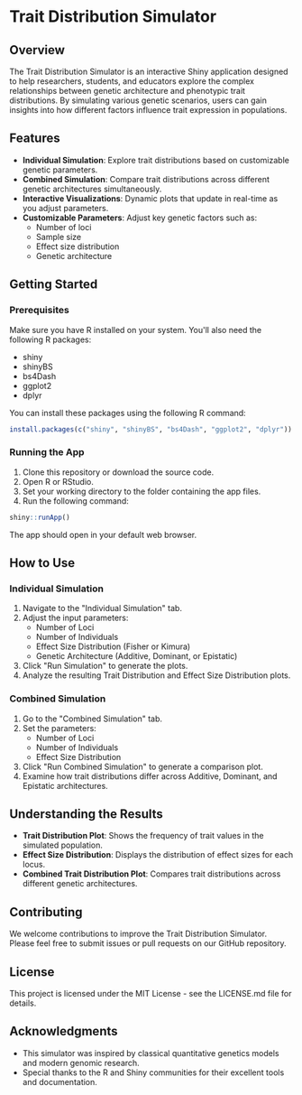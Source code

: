 # Trait Distribution Simulator

## Overview

The Trait Distribution Simulator is an interactive Shiny application designed to help researchers, students, and educators explore the complex relationships between genetic architecture and phenotypic trait distributions. By simulating various genetic scenarios, users can gain insights into how different factors influence trait expression in populations.

## Features

- **Individual Simulation**: Explore trait distributions based on customizable genetic parameters.
- **Combined Simulation**: Compare trait distributions across different genetic architectures simultaneously.
- **Interactive Visualizations**: Dynamic plots that update in real-time as you adjust parameters.
- **Customizable Parameters**: Adjust key genetic factors such as:
  - Number of loci
  - Sample size
  - Effect size distribution
  - Genetic architecture

## Getting Started

### Prerequisites

Make sure you have R installed on your system. You'll also need the following R packages:

- shiny
- shinyBS
- bs4Dash
- ggplot2
- dplyr

You can install these packages using the following R command:

```R
install.packages(c("shiny", "shinyBS", "bs4Dash", "ggplot2", "dplyr"))
```

### Running the App

1. Clone this repository or download the source code.
2. Open R or RStudio.
3. Set your working directory to the folder containing the app files.
4. Run the following command:

```R
shiny::runApp()
```

The app should open in your default web browser.

## How to Use

### Individual Simulation

1. Navigate to the "Individual Simulation" tab.
2. Adjust the input parameters:
   - Number of Loci
   - Number of Individuals
   - Effect Size Distribution (Fisher or Kimura)
   - Genetic Architecture (Additive, Dominant, or Epistatic)
3. Click "Run Simulation" to generate the plots.
4. Analyze the resulting Trait Distribution and Effect Size Distribution plots.

### Combined Simulation

1. Go to the "Combined Simulation" tab.
2. Set the parameters:
   - Number of Loci
   - Number of Individuals
   - Effect Size Distribution
3. Click "Run Combined Simulation" to generate a comparison plot.
4. Examine how trait distributions differ across Additive, Dominant, and Epistatic architectures.

## Understanding the Results

- **Trait Distribution Plot**: Shows the frequency of trait values in the simulated population.
- **Effect Size Distribution**: Displays the distribution of effect sizes for each locus.
- **Combined Trait Distribution Plot**: Compares trait distributions across different genetic architectures.

## Contributing

We welcome contributions to improve the Trait Distribution Simulator. Please feel free to submit issues or pull requests on our GitHub repository.

## License

This project is licensed under the MIT License - see the LICENSE.md file for details.

## Acknowledgments

- This simulator was inspired by classical quantitative genetics models and modern genomic research.
- Special thanks to the R and Shiny communities for their excellent tools and documentation.

